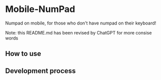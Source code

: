 # Mobile-NumPad
Numpad on mobile, for those who don't have numpad on their keyboard!

Note: this README.md has been revised by ChatGPT for more consise words

## How to use

## Development process


